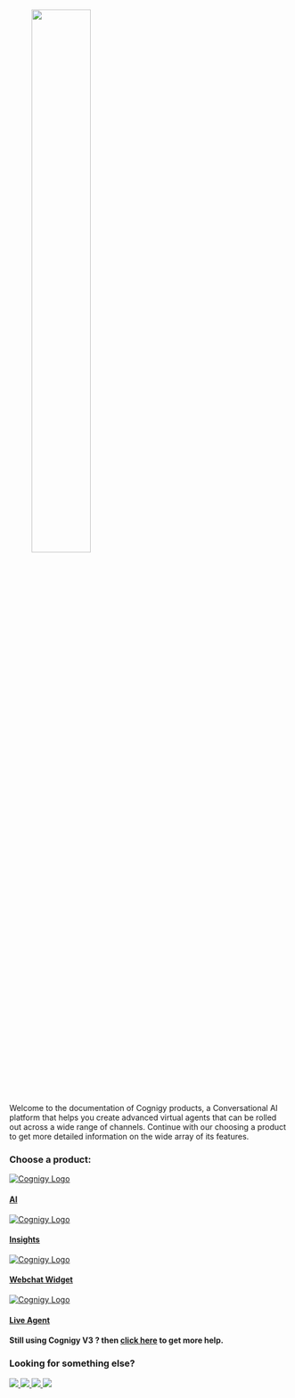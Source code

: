 # 

<figure>
  <img class="image-center" src="{{config.site_url}}img/Cognigy-black.svg" width="50%" />
  <br>
</figure>

Welcome to the documentation of Cognigy products, a Conversational AI platform that helps you create advanced virtual agents that can be rolled out across a wide range of channels.
Continue with our choosing a product to get more detailed information on the wide array of its features.

<h3>Choose a product:</h3>
<div class="divider"></div>


<div class="card-container">

  <a class="card-link" href="{{config.site_url}}ai/platform-overview/">
    <div class="card">
      <img class="card-image" src="{{config.site_url}}img/AI-blue.svg" alt="Cognigy Logo">
      <div class="container">
        <h4><b> AI</b></h4>
      </div>
    </div>
  </a>

  <a class="card-link" href="{{config.site_url}}insights/">
    <div class="card">
      <img class="card-image" src="{{config.site_url}}img/IN-blue.svg" alt="Cognigy Logo" >
      <div class="container">
        <h4><b>Insights</b></h4>
      </div>
    </div>
  </a>

  <a class="card-link" href="{{config.site_url}}webchat/">
    <div class="card">
      <img class="card-image" src="{{config.site_url}}img/webchat.svg" alt="Cognigy Logo">
      <div class="container">
        <h4><b>Webchat Widget</b></h4>
      </div>
    </div>
  </a>

  <a class="card-link" href="{{config.site_url}}live-agent/">
    <div class="card">
      <img class="card-image" src="{{config.site_url}}img/LA-blue.svg" alt="Cognigy Logo">
      <div class="container">
        <h4><b>Live Agent</b></h4>
      </div>
    </div>
  </a>

</div>

<h4>Still using Cognigy V3 ? then <a href="https://docs.cognigy.com/v3.6/docs">click here</a> to get more help.</h4>

<h3>Looking for something else?</h3>

<div class="card-container">

  <a class="card-link-2" href="https://academy.cognigy.com/?_ga=2.167282873.660389062.1629961182-376713428.1620216510">
    <img class="card" src="{{config.site_url}}img/something-001.png">
  </a>

  <a class="card-link-2" href="https://support.cognigy.com/hc/en-us/categories/360002716460-How-to-s-Tutorials">
    <img class="card" src="{{config.site_url}}img/something-002.png">
  </a>

  <a class="card-link-2" href="https://support.cognigy.com/hc/en-us/community/topics">
    <img class="card" src="{{config.site_url}}img/something-003.png">
  </a>

  <a class="card-link-2" href="https://support.cognigy.com/hc/en-us/requests/new?">
    <img class="card" src="{{config.site_url}}img/something-004.png">
  </a>

</div>

